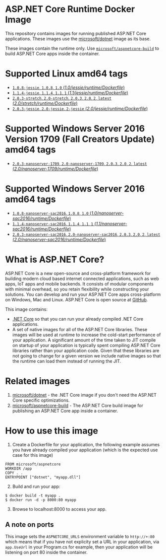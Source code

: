 
ASP.NET Core Runtime Docker Image
=================================

This repository contains images for running published ASP.NET Core applications. These images use the
[microsoft/dotnet](https://hub.docker.com/r/microsoft/dotnet/) image as its base.

These images contain the runtime only. Use [`microsoft/aspnetcore-build`](https://hub.docker.com/r/microsoft/aspnetcore-build/) to build ASP.NET Core apps inside the container.

# Supported Linux amd64 tags

- [`1.0.8-jessie`, `1.0.8`, `1.0` (*1.0/jessie/runtime/Dockerfile*)](https://github.com/aspnet/aspnet-docker/blob/master/1.0/jessie/runtime/Dockerfile)
- [`1.1.4-jessie`, `1.1.4`, `1.1`, `1` (*1.1/jessie/runtime/Dockerfile*)](https://github.com/aspnet/aspnet-docker/blob/master/1.1/jessie/runtime/Dockerfile)
- [`2.0.3-stretch`, `2.0-stretch`, `2.0.3`, `2.0`, `2`, `latest` (*2.0/stretch/runtime/Dockerfile*)](https://github.com/aspnet/aspnet-docker/blob/master/2.0/stretch/runtime/Dockerfile)
- [`2.0.3-jessie`, `2.0-jessie`, `2-jessie` (*2.0/jessie/runtime/Dockerfile*)](https://github.com/aspnet/aspnet-docker/blob/master/2.0/jessie/runtime/Dockerfile)

# Supported Windows Server 2016 Version 1709 (Fall Creators Update) amd64 tags

- [`2.0.3-nanoserver-1709`, `2.0-nanoserver-1709`, `2.0.3`, `2.0`, `2`, `latest` (*2.0/nanoserver-1709/runtime/Dockerfile*)](https://github.com/aspnet/aspnet-docker/blob/master/2.0/nanoserver-1709/runtime/Dockerfile)

# Supported Windows Server 2016 amd64 tags

- [`1.0.8-nanoserver-sac2016`, `1.0.8`, `1.0` (*1.0/nanoserver-sac2016/runtime/Dockerfile*)](https://github.com/aspnet/aspnet-docker/blob/master/1.0/nanoserver-sac2016/runtime/Dockerfile)
- [`1.1.4-nanoserver-sac2016`, `1.1.4`, `1.1`, `1` (*1.1/nanoserver-sac2016/runtime/Dockerfile*)](https://github.com/aspnet/aspnet-docker/blob/master/1.1/nanoserver-sac2016/runtime/Dockerfile)
- [`2.0.3-nanoserver-sac2016`, `2.0-nanoserver-sac2016`, `2.0.3`, `2.0`, `2`, `latest` (*2.0/nanoserver-sac2016/runtime/Dockerfile*)](https://github.com/aspnet/aspnet-docker/blob/master/2.0/nanoserver-sac2016/runtime/Dockerfile)

# What is ASP.NET Core?

ASP.NET Core is a new open-source and cross-platform framework for building modern cloud based internet connected applications, such as web apps, IoT apps and mobile backends. It consists of modular components with minimal overhead, so you retain flexibility while constructing your solutions. You can develop and run your ASP.NET Core apps cross-platform on Windows, Mac and Linux. ASP.NET Core is open source at [GitHub](https://github.com/aspnet).

This image contains:

- [.NET Core](https://www.microsoft.com/net/core) so that you can run your already compiled .NET Core applications.
- A set of native images for all of the ASP.NET Core libraries. These images will be used at runtime to increase
  the cold-start performance of your application. A significant amount of the time taken to JIT compile on startup of
  your application is typically spent compiling ASP.NET Core libraries rather than your application code. Given that
  these libraries are not going to change for a given version we include native images so that the runtime can load them
  instead of running the JIT.

# Related images

1. [microsoft/dotnet](https://hub.docker.com/r/microsoft/dotnet/) - the .NET Core image if you don't need the ASP.NET Core specific optimizations.
2. [microsoft/aspnetcore-build](https://hub.docker.com/r/microsoft/aspnetcore-build/) - The ASP.NET Core build image for publishing an ASP.NET Core app inside a container.

# How to use this image

1. Create a Dockerfile for your application, the following example assumes you have already compiled your application (which is the expected use case for this image)

  ```
  FROM microsoft/aspnetcore
  WORKDIR /app
  COPY . .
  ENTRYPOINT ["dotnet", "myapp.dll"]
  ```

2. Build and run your app:

  ```
  $ docker build -t myapp .
  $ docker run -d -p 8000:80 myapp
  ```

3. Browse to localhost:8000 to access your app.

## A note on ports

  This image sets the `ASPNETCORE_URLS` environment variable to `http://+:80` which means that if you have not explicity
  set a URL in your application, via `app.UseUrl` in your Program.cs for example, then your application will be listening
  on port 80 inside the container.
